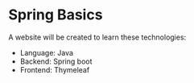 # Spring Basics
A website will be created to learn these technologies:
- Language: Java
- Backend: Spring boot
- Frontend: Thymeleaf

